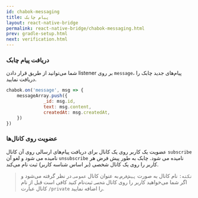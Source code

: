 ```yaml
---
id: chabok-messaging
title: پیام چابک
layout: react-native-bridge
permalink: react-native-bridge/chabok-messaging.html
prev: gradle-setup.html
next: verification.html
---
```


### دریافت پیام چابک

شما می‌توانید از طریق قرار دادن listener بر روی ‍`message`، پیام‌های جدید چابک را دریافت نمایید.

```javascript
chabok.on('message', msg => {
    messageArray.push({
              _id: msg.id,
              text: msg.content,
              createdAt: msg.createdAt,
    })
})    
```

### عضویت روی کانال‌ها

عضویت یک کاربر روی یک کانال برای دریافت پیام‌های ارسالی روی آن کانال `subscribe` نامیده می شود و لغو آن `unsubscribe` نامیده می شود. چابک به طور پیش فرض هر کاربر را روی یک کانال شخصی (بر اساس شناسه کاربر) ثبت نام می‌کند.

> `نکته:` نام کانال به صورت `پیش‌فرض` به عنوان کانال `عمومی` در نظر
> گرفته می‌شود و اگر شما می‌خواهید کاربر را روی کانال `شخصی` ثبت‌نام
> کنید کافی است قبل از نام کانال عبارت `/private` را اضافه نمایید.


